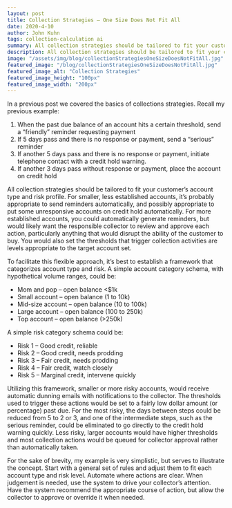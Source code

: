 ```yaml
---
layout: post
title: Collection Strategies – One Size Does Not Fit All
date: 2020-4-10
author: John Kuhn
tags: collection-calculation ai
summary: All collection strategies should be tailored to fit your customer’s account type and risk profile
description: All collection strategies should be tailored to fit your customer’s account type and risk profile
image: "/assets/img/blog/collectionStrategiesOneSizeDoesNotFitAll.jpg"
featured_image: "/blog/collectionStrategiesOneSizeDoesNotFitAll.jpg"
featured_image_alt: "Collection Strategies"
featured_image_height: "100px"
featured_image_width: "200px"
---
```



In a previous post we covered the basics of collections strategies.  Recall my previous example:

1. When the past due balance of an account hits a certain threshold, send a “friendly” reminder requesting payment
2. If 5 days pass and there is no response or payment, send a “serious” reminder
3. If another 5 days pass and there is no response or payment, initiate telephone contact with a credit hold warning.
4. If another 3 days pass without response or payment, place the account on credit hold

All collection strategies should be tailored to fit your customer’s account type and risk profile.  For smaller, less established accounts, it’s probably appropriate to send reminders automatically, and possibly appropriate to put some unresponsive accounts on credit hold automatically.  For more established accounts, you could automatically generate reminders, but would likely want the responsible collector to review and approve each action, particularly anything that would disrupt the ability of the customer to buy.  You would also set the thresholds that trigger collection activities are levels appropriate to the target account set.

To facilitate this flexible approach, it’s best to establish a framework that categorizes account type and risk.   A simple account category schema, with hypothetical volume ranges, could be:

- Mom and pop – open balance <$1k
- Small account – open balance (1 to 10k)
- Mid-size account – open balance (10 to 100k)
- Large account – open balance (100 to 250k)
- Top account – open balance (>250k)

A simple risk category schema could be:

- Risk 1 – Good credit, reliable
- Risk 2 – Good credit, needs prodding
- Risk 3 – Fair credit, needs prodding
- Risk 4 – Fair credit, watch closely
- Risk 5 – Marginal credit, intervene quickly

Utilizing this framework, smaller or more risky accounts, would receive automatic dunning emails with notifications to the collector.   The thresholds used to trigger these actions would be set to a fairly low dollar amount (or percentage) past due.   For the most risky, the days between steps could be reduced from 5 to 2 or 3, and one of the intermediate steps, such as the serious reminder, could be eliminated to go directly to the credit hold warning quickly.  Less risky, larger accounts would have higher thresholds and most collection actions would be queued for collector approval rather than automatically taken.

For the sake of brevity, my example is very simplistic, but serves to illustrate the concept.  Start with a general set of rules and adjust them to fit each account type and risk level.  Automate where actions are clear.  When judgement is needed, use the system to drive your collector’s attention.  Have the system recommend the appropriate course of action, but allow the collector to approve or override it when needed.